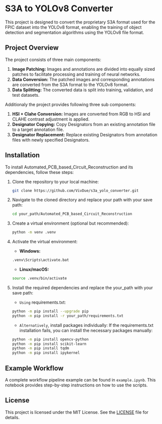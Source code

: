 # S3A to YOLOv8 Converter

This project is designed to convert the proprietary S3A format used for the FPIC dataset into the YOLOv8 format, enabling the training of object detection and segmentation algorithms using the YOLOv8 file format.

## Project Overview

The project consists of three main components:

1. **Image Patching:** Images and annotations are divided into equally sized patches to facilitate processing and training of neural networks.
2. **Data Conversion:** The patched images and corresponding annotations are converted from the S3A format to the YOLOv8 format.
3. **Data Splitting:** The converted data is split into training, validation, and test datasets.

Additionaly the project provides following three sub components:

1. **HSI + Clahe Conversion:**
Images are converted from RGB to HSI and CLAHE contrast adjustment is applied.
2. **Designator Copying:**
Copy Designators from an existing annotation file to a target annotation file.
3. **Designator Replacement:**
Replace existing Designators from annotation files with newly specified Designators.


## Installation

To install Automated_PCB_based_Circuit_Reconstruction and its dependencies, follow these steps:

1. Clone the repository to your local machine:

    ```bash
    git clone https://github.com/VivDue/s3a_yolo_converter.git
    ```

2. Navigate to the cloned directory and replace your path with your save path:

    ```bash
    cd your_path/Automated_PCB_based_Circuit_Reconstruction
    ```

3. Create a virtual environment (optional but recommended):

    ```bash
    python -m venv .venv
    ```

4. Activate the virtual environment:

    - **Windows:**

    ```bash
    .venv\Scripts\activate.bat
    ```

    - **Linux/macOS:**

    ```bash
    source .venv/bin/activate
    ```

5. Install the required dependencies and replace the your_path with your save path:

    - `Using` requirements.txt:
    ```bash
    python -m pip install --upgrade pip
    python -m pip install -r your_path/requirements.txt
    ```

    - `Alternatively`, install packages individually:
    If the requirements.txt installation fails, you can install the necessary packages manually:
    ```bash
    python -m pip install opencv-python
    python -m pip install scikit-learn
    python -m pip install tqdm
    python -m pip install ipykernel
    ```

## Example Workflow

A complete workflow pipeline example can be found in `example.ipynb`. This notebook provides step-by-step instructions on how to use the scripts.

## License

This project is licensed under the MIT License. See the [LICENSE](LICENSE) file for details.
